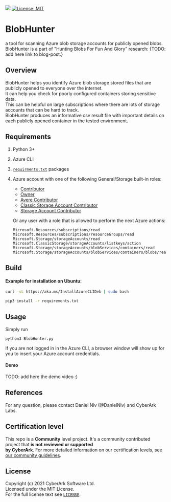 ![](https://img.shields.io/badge/Certification%20Level-Community-28A745?link=https://github.com/cyberark/community/blob/master/Conjur/conventions/certification-levels.md) [![License: MIT](https://img.shields.io/badge/License-MIT-yellow.svg)](https://opensource.org/licenses/MIT)

# BlobHunter

a tool for scanning Azure blob storage accounts for publicly opened blobs.  
BlobHunter is a part of  "Hunting Blobs For Fun And Glory" research: {TODO: add here link to blog-post.}

## Overview

BlobHunter helps you identify Azure blob storage stored files that are publicly opened to everyone over the internet.  
It can help you check for poorly configured containers storing sensitive data.  
This can be helpful on large subscriptions where there are lots of storage accounts that can be hard to track.  
BlobHunter produces an informative csv result file with important details on each publicly opened container in the tested environment.

## Requirements

1. Python 3+

2. Azure CLI

3. [`requirments.txt`](requirments.txt) packages

4. Azure account with one of the following General/Storage built-in roles:

   -	[Contributor](https://docs.microsoft.com/en-us/azure/role-based-access-control/built-in-roles#contributor)
   -	[Owner](https://docs.microsoft.com/en-us/azure/role-based-access-control/built-in-roles#owner)
   -	[Avere Contributor](https://docs.microsoft.com/en-us/azure/role-based-access-control/built-in-roles#avere-contributor)
   -	[Classic Storage Account Contributor](https://docs.microsoft.com/en-us/azure/role-based-access-control/built-in-roles#classic-storage-account-contributor)
   -	[Storage Account Contributor](https://docs.microsoft.com/en-us/azure/role-based-access-control/built-in-roles#storage-account-contributor)
   
   Or any user with a role that is allowed to perform the next Azure actions:
   
   ```
   Microsoft.Resources/subscriptions/read
   Microsoft.Resources/subscriptions/resourceGroups/read
   Microsoft.Storage/storageAccounts/read
   Microsoft.ClassicStorage/storageAccounts/listkeys/action
   Microsoft.Storage/storageAccounts/blobServices/containers/read
   Microsoft.Storage/storageAccounts/blobServices/containers/blobs/read
   ```

## Build

#### Example for installation on Ubuntu:

```bash
curl -sL https://aka.ms/InstallAzureCLIDeb | sudo bash
```

```bash
pip3 install -r requirements.txt
```

## Usage 

Simply run 

```
python3 BlobHunter.py
```

If you are not logged in in the Azure CLI, a browser window will show up for you to insert your Azure account credentials.

#### Demo

TODO: add here the demo video :)

## References

For any question, please contact Daniel Niv (@DanielNiv) and CyberArk Labs.

## Certification level

This repo is a **Community** level project. It's a community contributed project that **is not reviewed or supported  
by CyberArk**. For more detailed information on our certification levels, see [our community guidelines](https://github.com/cyberark/community/blob/master/Conjur/conventions/certification-levels.md#community).

## License

Copyright (c) 2021 CyberArk Software Ltd.  
Licensed under the MIT License.  
For the full license text see [`LICENSE`](LICENSE).

